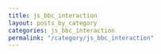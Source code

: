 ```yaml
---
title: js_bbc_interaction
layout: posts_by_category
categories: js_bbc_interaction
permalink: "/category/js_bbc_interaction"
---
```


